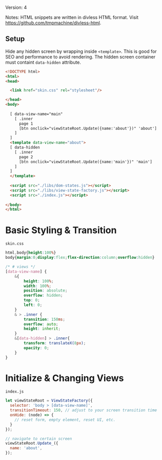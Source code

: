 Version: 4

Notes: HTML snippets are written in divless HTML format. Visit https://github.com/tmpmachine/divless-html.

## Setup
Hide any hidden screen by wrapping inside `<template>`. This is good for SEO and performance to avoid rendering. The hidden screen container must containt `data-hidden` attribute.
```html
<!DOCTYPE html>
<html>
<head>

  <link href="skin.css" rel="stylesheet"/>

</head>
<body>
  
  [ data-view-name="main"
    [ .inner
      page 1
      [btn onclick="viewStateRoot.Update({name:'about'})" 'about']
    ]
  ]
  <template data-view-name="about">
  [ data-hidden
    [ .inner
      page 2
      [btn onclick="viewStateRoot.Update({name:'main'})" 'main']
    ]
  ]
  </template>
  
  <script src="./libs/dom-states.js"></script>
  <script src="./libs/view-state-factory.js"></script>
  <script src="./index.js"></script>
  
</body>
</html>
```

# Basic Styling & Transition
`skin.css`
```css
html,body{height:100%}
body{margin:0;display:flex;flex-direction:column;overflow:hidden}

/* # views */
[data-view-name] {
    &{
        height: 100%;
        width: 100%;
        position: absolute;
        overflow: hidden;
        top: 0;
        left: 0;
    }
    & > .inner {
        transition: 150ms;
        overflow: auto;
        height: inherit;
    }  
    &[data-hidden] > .inner{
        transform: translateX(8px);
        opacity: 0;
    } 
}
```

# Initialize & Changing Views
`index.js`
```js
let viewStateRoot = ViewStateFactory({
  selector: 'body > [data-view-name]',
  transitionTimeout: 150, // adjust to your screen transition time
  onHide: (node) => {
    // reset form, empty element, reset UI, etc.
  }
});

// navigate to certain screen
viewStateRoot.Update_({
  name: 'about',
});
```
